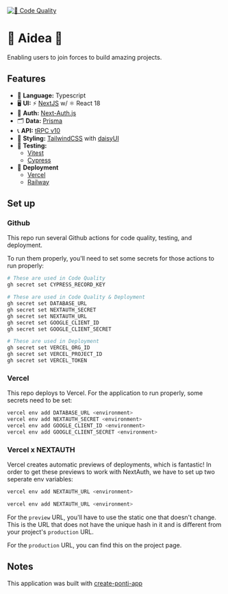 [![🧐 Code Quality](https://github.com/theponti/aidea/actions/workflows/code-quality.yml/badge.svg)](https://github.com/theponti/aidea/actions/workflows/code-quality.yml)

# 🧠 Aidea 🧠

Enabling users to join forces to build amazing projects.

## Features

- 🤟 **Language:** Typescript
- 🖥️ **UI:** ⚡️ [NextJS](https://nextjs.org/docs/getting-started) w/ ⚛️ React 18
- 🔐 **Auth:** [Next-Auth.js](https://next-auth.js.org)
- 🗂 **Data:** [Prisma](https://prisma.io)
- 📞 **API:** [tRPC v10](https://trpc.io)
- 💅 **Styling:** [TailwindCSS](https://tailwindcss.com) with [daisyUI](https://daisyui.com)
- 🧪 **Testing:**
  - [Vitest](https://vitest.dev/)
  - [Cypress](https://www.cypress.io/)
- 🚀 **Deployment**
  - [Vercel](https://vercel.com)
  - [Railway](https://railway.app)

## Set up

### Github

This repo run several Github actions for code quality, testing, and deployment.

To run them properly, you'll need to set some secrets for those actions to run properly:

```sh
# These are used in Code Quality
gh secret set CYPRESS_RECORD_KEY

# These are used in Code Quality & Deployment
gh secret set DATABASE_URL
gh secret set NEXTAUTH_SECRET
gh secret set NEXTAUTH_URL
gh secret set GOOGLE_CLIENT_ID
gh secret set GOOGLE_CLIENT_SECRET

# These are used in Deployment
gh secret set VERCEL_ORG_ID
gh secret set VERCEL_PROJECT_ID
gh secret set VERCEL_TOKEN
```

### Vercel

This repo deploys to Vercel. For the application to run properly, some secrets need to be set:

```sh
vercel env add DATABASE_URL <environment>
vercel env add NEXTAUTH_SECRET <environment>
vercel env add GOOGLE_CLIENT_ID <environment>
vercel env add GOOGLE_CLIENT_SECRET <environment>
```

### Vercel x NEXTAUTH

Vercel creates automatic previews of deployments, which is fantastic! In order to get these previews to work with NextAuth, we have to set up two seperate env variables:

```sh
vercel env add NEXTAUTH_URL <environment>
```

```sh
vercel env add NEXTAUTH_URL <environment>
```

For the `preview` URL, you'll have to use the static one that doesn't change. This is the URL that does not have the unique hash in it and is different from your project's `production` URL.

For the `production` URL, you can find this on the project page.

## Notes

This application was built with [create-ponti-app](https://github.com/theponti/create-ponti-app)
